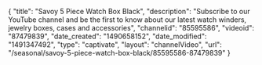 {
    "title": "Savoy 5 Piece Watch Box Black",
    "description": "Subscribe to our YouTube channel and be the first to know about our latest watch winders, jewelry boxes, cases and accessories",
    "channelid": "85595586",
    "videoid": "87479839",
    "date_created": "1490658152",
    "date_modified": "1491347492",
    "type": "captivate",
    "layout": "channelVideo",
    "url": "\/seasonal\/savoy-5-piece-watch-box-black\/85595586-87479839"
}